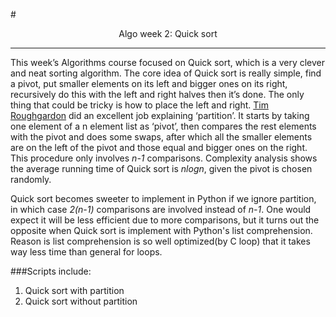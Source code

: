#<center>Algo week 2: Quick sort </center>
***
This week’s Algorithms course focused on Quick sort, which is a very clever and neat sorting algorithm. The core idea of Quick sort is really simple, find a pivot, put smaller elements on its left and bigger ones on its right, recursively do this with the left and right halves then it’s done. The only thing that could be tricky is how to place the left and right. [Tim Roughgardon](http://theory.stanford.edu/~tim/) did an excellent job explaining ‘partition’. It starts by taking one element of a n element list as ‘pivot’, then compares the rest elements with the pivot and does some swaps, after which all the smaller elements are on the left of the pivot and those equal and bigger ones on the right. This procedure only involves *n-1* comparisons. Complexity analysis shows the average running time of Quick sort is *nlogn*, given the pivot is chosen randomly. 

Quick sort becomes sweeter to implement in Python if we ignore partition, in which case *2(n-1)* comparisons are involved instead of *n-1*. One would expect it will be less efficient due to more comparisons, but it turns out the opposite when Quick sort is implement with Python's list comprehension. Reason is list comprehension is so well optimized(by C loop) that it takes way less time than general for loops.

###Scripts include:

1. Quick sort with partition
2. Quick sort without partition
